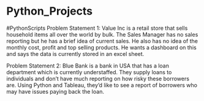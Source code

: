 # Python_Projects
#PythonScripts
Problem Statement 1:
Value Inc is a retail store that sells household items all over the world by bulk.
The Sales Manager has no sales reporting but he has a brief idea of current sales.
He also has no idea of the monthly cost, profit and top selling products. He wants a
dashboard on this and says the data is currently stored in an excel sheet.

Problem Statement 2:
Blue Bank is a bank in USA that has a loan department which is currently understaffed.
They supply loans to individuals and don’t have much reporting on how risky these
borrowers are.
Using Python and Tableau, they’d like to see a report of borrowers who may have
issues paying back the loan.
